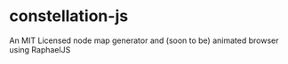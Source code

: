 constellation-js
================

An MIT Licensed node map generator and (soon to be) animated browser using RaphaelJS
